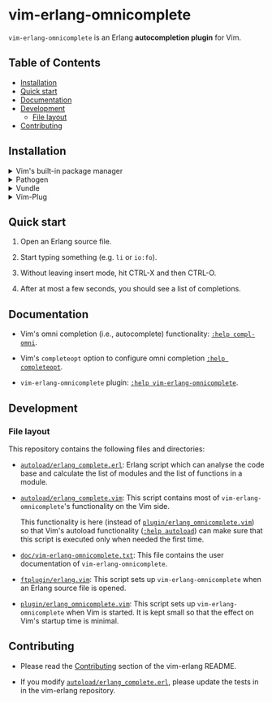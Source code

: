 # vim-erlang-omnicomplete

`vim-erlang-omnicomplete` is an Erlang **autocompletion plugin** for Vim.

## Table of Contents

* [Installation](#installation)
* [Quick start](#quick-start)
* [Documentation](#documentation)
* [Development](#development)
    * [File layout](#file-layout)
* [Contributing](#contributing)

## Installation

<details>
<summary>Vim's built-in package manager</summary>

This is the recommended installation method if you use at least Vim 8 and you
don't use another package manager.

Information about Vim's built-in package manager: [`:help packages`].

Installation steps:

1.  Clone this repository (you can replace `foo` with the directory name of your
    choice):

    ```sh
    $ git clone https://github.com/vim-erlang/vim-erlang-omnicomplete.git \
          ~/.vim/pack/foo/start/vim-erlang-omnicomplete
    ```

2.  Restart Vim.

3.  Generate help page (replace `foo` with the same directory name as above):

    ```
    :helptags ~/.vim/pack/foo/start/vim-erlang-omnicomplete/doc
    ```

</details>

<details>
<summary>Pathogen</summary>

Information about Pathogen: [Pathogen repository].

Installation steps:

1.  Clone this repository:

    ```
    $ git clone https://github.com/vim-erlang/vim-erlang-omnicomplete.git \
          ~/.vim/bundle/vim-erlang-omnicomplete
    ```

2.  Restart Vim.

3.  Generate help page:

    ```
    :Helptags
    ```
</details>

<details>
<summary>Vundle</summary>

Information about Vundle: [Vundle repository].

Installation steps:

1.  Add `vim-erlang-omnicomplete` to your plugin list in `.vimrc` by inserting
    the line that starts with `Plugin`:

    ```
    call vundle#begin()
      [...]
      Plugin 'vim-erlang/vim-erlang-omnicomplete'
      [...]
    call vundle#end()
    ```

2.  Restart Vim.

3.  Run `:PluginInstall`.
</details>

<details>
  <summary>Vim-Plug</summary>

Information about Vim-Plug: [vim-plug repository].

Installation steps:

1.  Add `vim-erlang-omnicomplete` to your plugin list in `.vimrc` by inserting the
    line that starts with `Plug`:

    ```
    call plug#begin()
      [...]
      Plug 'vim-erlang/vim-erlang-omnicomplete'
      [...]
    call plug#end()
    ```

2.  Restart Vim.

3.  Run `:PlugInstall`.

</details>

## Quick start

1.  Open an Erlang source file.

2.  Start typing something (e.g. `li` or `io:fo`).

3.  Without leaving insert mode, hit CTRL-X and then CTRL-O.

4.  After at most a few seconds, you should see a list of completions.

## Documentation

*   Vim's omni completion (i.e., autocomplete) functionality:
    [`:help compl-omni`].

*   Vim's `completeopt` option to configure omni completion
    [`:help completeopt`].

*   `vim-erlang-omnicomplete` plugin: [`:help vim-erlang-omnicomplete`].

## Development

### File layout

This repository contains the following files and directories:

<!-- If you edit the list, please keep the alphabetical order. -->

*   [`autoload/erlang_complete.erl`]: Erlang script which can analyse the code
    base and calculate the list of modules and the list of functions in
    a module.

*   [`autoload/erlang_complete.vim`]: This script contains most of
    `vim-erlang-omnicomplete`'s functionality on the Vim side.

    This functionality is here (instead of [`plugin/erlang_omnicomplete.vim`])
    so that Vim's autoload functionality ([`:help autoload`]) can make sure that
    this script is executed only when needed the first time.

*   [`doc/vim-erlang-omnicomplete.txt`]: This file contains the user
    documentation of `vim-erlang-omnicomplete`.

*   [`ftplugin/erlang.vim`]: This script sets up `vim-erlang-omnicomplete` when
    an Erlang source file is opened.

*   [`plugin/erlang_omnicomplete.vim`]: This script sets up
    `vim-erlang-omnicomplete` when Vim is started. It is kept small so that the
    effect on Vim's startup time is minimal.

## Contributing

*   Please read the [Contributing][vim-erlang-contributing] section of the
    vim-erlang README.

*   If you modify [`autoload/erlang_complete.erl`], please update the tests in
    in the vim-erlang repository.

<!-- If you modify the list below, please keep the order with `:sort i`. -->

[`:help autoload`]: https://vimhelp.org/eval.txt.html#autoload
[`:help compl-omni`]: https://vimhelp.org/insert.txt.html#compl-omni
[`:help completeopt`]: https://vimhelp.org/options.txt.html#%27completeopt%27
[`:help packages`]: https://vimhelp.org/repeat.txt.html#packages
[`:help vim-erlang-omnicomplete`]: doc/vim-erlang-omnicomplete.txt
[`autoload/erlang_complete.erl`]: autoload/erlang_complete.erl
[`autoload/erlang_complete.vim`]: autoload/erlang_complete.vim
[`doc/vim-erlang-omnicomplete.txt`]: doc/vim-erlang-omnicomplete.txt
[`ftplugin/erlang.vim`]: ftplugin/erlang.vim
[`plugin/erlang_omnicomplete.vim`]: plugin/erlang_omnicomplete.vim
[Pathogen repository]: https://github.com/tpope/vim-pathogen
[vim-erlang-contributing]: https://github.com/vim-erlang/vim-erlang#contributing
[vim-plug repository]: https://github.com/junegunn/vim-plug
[Vundle repository]: https://github.com/VundleVim/Vundle.vim
